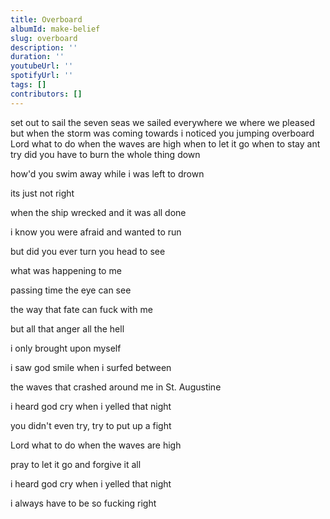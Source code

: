 ```yaml
---
title: Overboard
albumId: make-belief
slug: overboard
description: ''
duration: ''
youtubeUrl: ''
spotifyUrl: ''
tags: []
contributors: []
---
```


set out to sail the seven seas we sailed everywhere
we where we pleased but when the storm was coming towards
i noticed you jumping overboard
Lord what to do when the waves are high when to let it go
when to stay ant try did you have to burn the whole thing down

how'd you swim away while i was left to drown

its just not right



when the ship wrecked and it was all done

i know you were afraid and wanted to run

but did you ever turn you head to see

what was happening to me



passing time the eye can see

the way that fate can fuck with me

but all that anger all the hell

i only brought upon myself



i saw god smile when i surfed between

the waves that crashed around me in St. Augustine

i heard god cry when i yelled that night

you didn't even try, try to put up a fight

Lord what to do when the waves are high

pray to let it go and forgive it all

i heard god cry when i yelled that night

i always have to be so fucking right
